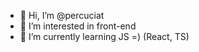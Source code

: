 - 👋 Hi, I’m @percuciat
- 👀 I’m interested in front-end
- 🌱 I’m currently learning JS =) (React, TS)

<!---
percuciat/percuciat is a ✨ special ✨ repository because its `README.md` (this file) appears on your GitHub profile.
You can click the Preview link to take a look at your changes.
--->
